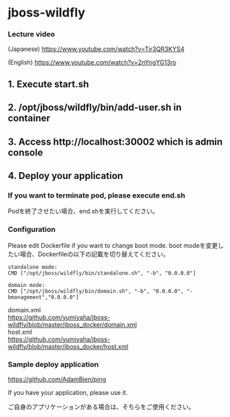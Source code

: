 # jboss-wildfly

### Lecture video
(Japanese) https://www.youtube.com/watch?v=Tir3QR3KYS4

(English)  https://www.youtube.com/watch?v=2nYngYG13ro

## 1. Execute start.sh


## 2. /opt/jboss/wildfly/bin/add-user.sh in container


## 3. Access http://localhost:30002 which is admin console


## 4. Deploy your application


### If you want to terminate pod, please execute end.sh
Podを終了させたい場合、end.shを実行してください。

### Configuration
Please edit Dockerfile if you want to change boot mode.
boot modeを変更したい場合、Dockerfileの以下の記載を切り替えてください。

    standalone mode:
    CMD ["/opt/jboss/wildfly/bin/standalone.sh", "-b", "0.0.0.0"]

    domain mode:
    CMD ["/opt/jboss/wildfly/bin/domain.sh", "-b", "0.0.0.0", "-bmanagement","0.0.0.0"]

domain.xml <br>
https://github.com/yumiyaha/jboss-wildfly/blob/master/jboss_docker/domain.xml
<br>
host.xml <br>
https://github.com/yumiyaha/jboss-wildfly/blob/master/jboss_docker/host.xml

### Sample deploy application
https://github.com/AdamBien/ping

If you have your application, please use it.

ご自身のアプリケーションがある場合は、そちらをご使用ください。 

